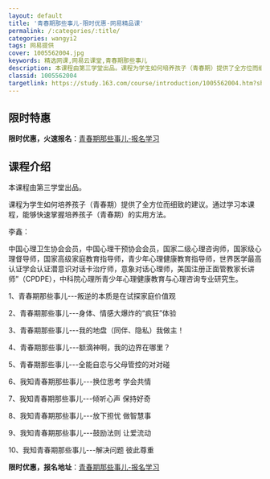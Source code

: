 ```yaml
---
layout: default
title: '青春期那些事儿-限时优惠-网易精品课'
permalink: /:categories/:title/
categories: wangyi2
tags: 网易提供
cover: 1005562004.jpg
keywords: 精选网课,网易云课堂,青春期那些事儿
description: 本课程由第三学堂出品。课程为学生如何培养孩子（青春期）提供了全方位而细致的建议。通过学习本课程，能够快速掌握培养孩子（青
classid: 1005562004
targetlink: https://study.163.com/course/introduction/1005562004.htm?share=1&shareId=1025206652&utm_campaign=share&utm_medium=iphoneShare&utm_source=&utm_u=1025206652
---
```


## 限时特惠

**限时优惠，火速报名**：[青春期那些事儿-报名学习](https://study.163.com/course/introduction/1005562004.htm?share=1&shareId=1025206652&utm_campaign=share&utm_medium=iphoneShare&utm_source=&utm_u=1025206652)

## 课程介绍

本课程由第三学堂出品。

课程为学生如何培养孩子（青春期）提供了全方位而细致的建议。通过学习本课程，能够快速掌握培养孩子（青春期）的实用方法。



李鑫：

中国心理卫生协会会员，中国心理干预协会会员，国家二级心理咨询师，国家级心理督导师，国家高级家庭教育指导师，青少年心理健康教育指导师，世界医学最高认证学会认证潜意识对话卡治疗师，意象对话心理师，美国注册正面管教家长讲师”（CPDPE），中科院心理所青少年心理健康教育与心理咨询专业研究生。



1、青春期那些事儿---叛逆的本质是在试探家庭价值观

2、青春期那些事儿---身体、情感大爆炸的“疯狂”体验

3、青春期那些事儿---我的地盘（同伴、隐私）我做主！

4、青春期那些事儿---额滴神啊，我的边界在哪里？

5、青春期那些事儿---全能自恋与父母管控的对对碰

6、我知青春期那些事儿---换位思考 学会共情

7、我知青春期那些事儿---倾听心声 保持好奇

8、我知青春期那些事儿---放下担忧 做智慧事

9、我知青春期那些事儿---鼓励法则 让爱流动

10、我知青春期那些事儿---解决问题 彼此尊重

**限时优惠，报名地址**：[青春期那些事儿-报名学习](https://study.163.com/course/introduction/1005562004.htm?share=1&shareId=1025206652&utm_campaign=share&utm_medium=iphoneShare&utm_source=&utm_u=1025206652)


